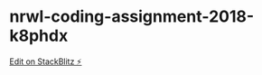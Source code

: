 # nrwl-coding-assignment-2018-k8phdx

[Edit on StackBlitz ⚡️](https://stackblitz.com/edit/nrwl-coding-assignment-2018-k8phdx)